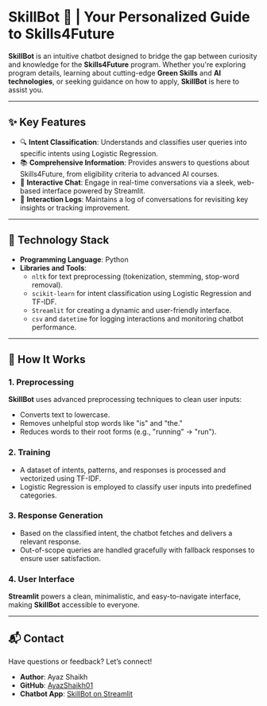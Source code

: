 # SkillBot 🤖 | Your Personalized Guide to Skills4Future

**SkillBot** is an intuitive chatbot designed to bridge the gap between curiosity and knowledge for the **Skills4Future** program. Whether you're exploring program details, learning about cutting-edge **Green Skills** and **AI technologies**, or seeking guidance on how to apply, **SkillBot** is here to assist you.

---

## ✨ Key Features
- 🔍 **Intent Classification**: Understands and classifies user queries into specific intents using Logistic Regression.
- 📚 **Comprehensive Information**: Provides answers to questions about Skills4Future, from eligibility criteria to advanced AI courses.
- 💬 **Interactive Chat**: Engage in real-time conversations via a sleek, web-based interface powered by Streamlit.
- 📝 **Interaction Logs**: Maintains a log of conversations for revisiting key insights or tracking improvement.

---

## 🔧 Technology Stack

- **Programming Language**: Python
- **Libraries and Tools**:
  - `nltk` for text preprocessing (tokenization, stemming, stop-word removal).
  - `scikit-learn` for intent classification using Logistic Regression and TF-IDF.
  - `Streamlit` for creating a dynamic and user-friendly interface.
  - `csv` and `datetime` for logging interactions and monitoring chatbot performance.

---

## 🚀 How It Works

### 1. Preprocessing
**SkillBot** uses advanced preprocessing techniques to clean user inputs:
- Converts text to lowercase.
- Removes unhelpful stop words like "is" and "the."
- Reduces words to their root forms (e.g., "running" → "run").

### 2. Training
- A dataset of intents, patterns, and responses is processed and vectorized using TF-IDF.
- Logistic Regression is employed to classify user inputs into predefined categories.

### 3. Response Generation
- Based on the classified intent, the chatbot fetches and delivers a relevant response.
- Out-of-scope queries are handled gracefully with fallback responses to ensure user satisfaction.

### 4. User Interface
**Streamlit** powers a clean, minimalistic, and easy-to-navigate interface, making **SkillBot** accessible to everyone.

---

## 📬 Contact

Have questions or feedback? Let’s connect!

- **Author**: Ayaz Shaikh  
- **GitHub**: [AyazShaikh01](https://github.com/AyazShaikh01/)  
- **Chatbot App**: [SkillBot on Streamlit](https://chatbotwithnlp.streamlit.app/)  

